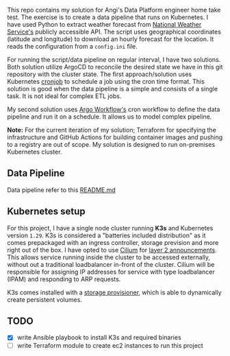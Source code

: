 This repo contains my solution for Angi's Data Platform engineer home take test. The exercise is to create a data pipeline that runs on Kubernetes. I have used Python to extract weather forecast from [National Weather Service's](https://www.weather.gov/) publicly accessible API. The script uses geographical coordinates (latitude and longitude) to download an hourly forecast for the location. It reads the configuration from a `config.ini` file.

For running the script/data pipeline on regular interval, I have two solutions. Both solution utilize ArgoCD to reconcile the desired state we have in this git repository with the cluster state. The first approach/solution uses Kubernetes [cronjob](https://kubernetes.io/docs/concepts/workloads/controllers/cron-jobs/) to schedule a job using the cron time format. This solution is good when the data pipeline is a simple and consists of a single task. It is not ideal for complex ETL jobs.

My second solution uses [Argo Workflow's](https://argoproj.github.io/workflows/) cron workflow to define the data pipeline and run it on a schedule. It allows us to model complex pipeline. 

**Note:** For the current iteration of my solution; Terraform for specifying the infrastructure and GitHub Actions for building container images and pushing to a registry are out of scope. My solution is designed to run on-premises Kubernetes cluster.

## Data Pipeline

Data pipeline refer to this [README.md](./app/README.md)

## Kubernetes setup

For this project, I have a single node cluster running **K3s** and Kubernetes version `1.29`. K3s is considered a "batteries included distribution" as it comes prepackaged with an ingress controller, storage prevision and more right out of the box. I have opted to use [Cilium](https://cilium.io/) for [layer 2 announcements](https://docs.cilium.io/en/latest/network/l2-announcements/). This allows service running inside the cluster to be accessed externally, without out a traditional loadbalancer in-front of the cluster. Cilium will be responsible for assigning IP addresses for service with type loadbalancer (IPAM) and responding to ARP requests.

K3s comes installed with a [storage provisioner](https://github.com/rancher/local-path-provisioner), which is able to dynamically create persistent volumes.

## TODO
 - [x] write Ansible playbook to install K3s and required binaries
 - [ ] write Terraform module to create ec2 instances to run this project